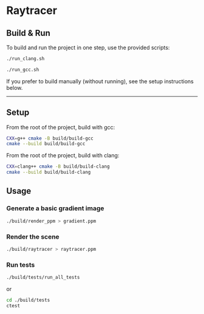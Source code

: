 # Raytracer

## Build & Run 

To build and run the project in one step, use the provided scripts:
```bash
./run_clang.sh

./run_gcc.sh
```

If you prefer to build manually (without running), see the setup instructions below.

---

## Setup
From the root of the project, build with gcc:
```bash
CXX=g++ cmake -B build/build-gcc
cmake --build build/build-gcc
```

From the root of the project, build with clang:
```bash
CXX=clang++ cmake -B build/build-clang
cmake --build build/build-clang
```

## Usage
### Generate a basic gradient image
```bash
./build/render_ppm > gradient.ppm
```

### Render the scene
```bash
./build/raytracer > raytracer.ppm
```

### Run tests
```bash
./build/tests/run_all_tests
```

or 

```bash
cd ./build/tests
ctest
```